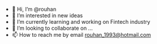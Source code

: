 - 👋 Hi, I’m @rouhan
- 👀 I’m interested in new ideas
- 🌱 I’m currently learning and working on Fintech industry
- 💞️ I’m looking to collaborate on ...
- 📫 How to reach me by email rouhan_1993@hotmail.com

<!---
rouhan/rouhan is a ✨ special ✨ repository because its `README.md` (this file) appears on your GitHub profile.
You can click the Preview link to take a look at your changes.
--->
